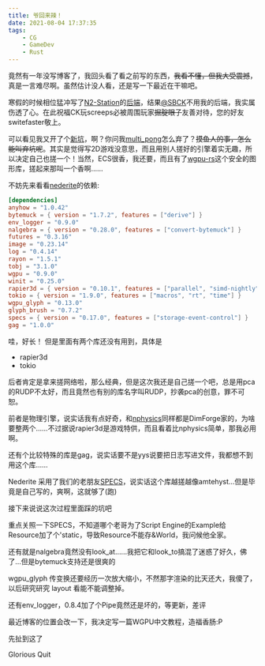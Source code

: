 ```yaml
---
title: 爷回来辣！
date: 2021-08-04 17:37:35
tags: 
    - CG
    - GameDev
    - Rust
---
```


竟然有一年没写博客了，我回头看了看之前写的东西，~~我看不懂，但我大受震撼~~，真是一言难尽啊。虽然估计没人看，还是写一下最近在干嘛吧。

寒假的时候相位猛冲写了[N2-Station](https://n2station.live)的[后端](https://github.com/M1k0t0/N2-Station)，结果[@SBCK](https://github.com/M1k0t0)不用我的后端，我实属伤透了心。在此祝福CK玩screeps必被周围玩家~~掘腚眼子~~友善对待，您的好友switefaster敬上。

可以看见我又开了个[新坑](https://github.com/switefaster/nederite)，啊？你问我[multi_pong](https://github.com/switefaster/multi_pong)怎么弃了？~~摸鱼人的事，怎么能叫弃坑呢~~。其实是觉得写2D游戏没意思，而且用别人搓好的引擎着实无趣，所以决定自己也搓一个！当然，ECS很香，我还要，而且有了[wgpu-rs](https://github.com/gfx-rs/wgpu)这个安全的图形库，搓起来那叫一个香啊……

不妨先来看看[nederite](https://github.com/switefaster/nederite)的依赖:

```toml
[dependencies]
anyhow = "1.0.42"
bytemuck = { version = "1.7.2", features = ["derive"] }
env_logger = "0.9.0"
nalgebra = { version = "0.28.0", features = ["convert-bytemuck"] }
futures = "0.3.16"
image = "0.23.14"
log = "0.4.14"
rayon = "1.5.1"
tobj = "3.1.0"
wgpu = "0.9.0"
winit = "0.25.0"
rapier3d = { version = "0.10.1", features = ["parallel", "simd-nightly"] }
tokio = { version = "1.9.0", features = ["macros", "rt", "time"] }
wgpu_glyph = "0.13.0"
glyph_brush = "0.7.2"
specs = { version = "0.17.0", features = ["storage-event-control"] }
gag = "1.0.0"
```

哇，好长！
但是里面有两个库还没有用到，具体是

- rapier3d
- tokio

后者肯定是拿来搓网络啦，那么经典，但是这次我还是自己搓一个吧，总是用pca的RUDP不太好，而且竟然也有别的库名字叫RUDP，抄袭pca的创意，罪不可恕。

前者是物理引擎，说实话我有点好奇，和[nphysics](https://github.com/dimforge/nphysics)同样都是DimForge家的，为啥要整两个……不过据说rapier3d是游戏特供，而且看着比nphysics简单，那我必用啊。

还有个比较特殊的库是gag，说实话要不是yys说要把日志写进文件，我都想不到用这个库……

Nederite 采用了我们的老朋友[SPECS](https://github.com/amethyst/specs)，说实话这个库越搓越像amtehyst...但是毕竟是自己写的，爽啊，这就够了(跑)

接下来说说这次过程里面踩的坑吧

重点关照一下SPECS，不知道哪个老哥为了Script Engine的Example给Resource加了个'static，导致Resource不能存&World，我问候他全家。

还有就是nalgebra竟然没有look_at……我把它和look_to搞混了迷惑了好久，佛了...但是bytemuck支持还是很爽的

wgpu_glyph 传变换还要经历一次放大缩小，不然那字渲染的比天还大，我傻了，以后研究研究 layout 看能不能调整掉。

还有env_logger，0.8.4加了个Pipe竟然还是坏的，等更新，差评

最近博客的位置会改一下，我决定写一篇WGPU中文教程，造福香肠:P

先扯到这了

Glorious Quit
